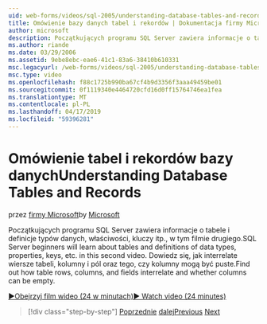 ```yaml
---
uid: web-forms/videos/sql-2005/understanding-database-tables-and-records
title: Omówienie bazy danych tabel i rekordów | Dokumentacja firmy Microsoft
author: microsoft
description: Początkujących programu SQL Server zawiera informacje o tabele i definicje typów danych, właściwości, kluczy itp., w tym filmie drugiego. Dowiedz się, jak wiersze tabeli, kolumny,...
ms.author: riande
ms.date: 03/29/2006
ms.assetid: 9ebe8ebc-eae6-41c1-83a6-38410b610331
msc.legacyurl: /web-forms/videos/sql-2005/understanding-database-tables-and-records
msc.type: video
ms.openlocfilehash: f88c1725b990ba67cf4b9d3356f3aaa49459be01
ms.sourcegitcommit: 0f1119340e4464720cfd16d0ff15764746ea1fea
ms.translationtype: MT
ms.contentlocale: pl-PL
ms.lasthandoff: 04/17/2019
ms.locfileid: "59396281"
---
```

# <a name="understanding-database-tables-and-records"></a><span data-ttu-id="0340f-104">Omówienie tabel i rekordów bazy danych</span><span class="sxs-lookup"><span data-stu-id="0340f-104">Understanding Database Tables and Records</span></span>

<span data-ttu-id="0340f-105">przez [firmy Microsoft](https://github.com/microsoft)</span><span class="sxs-lookup"><span data-stu-id="0340f-105">by [Microsoft](https://github.com/microsoft)</span></span>

<span data-ttu-id="0340f-106">Początkujących programu SQL Server zawiera informacje o tabele i definicje typów danych, właściwości, kluczy itp., w tym filmie drugiego.</span><span class="sxs-lookup"><span data-stu-id="0340f-106">SQL Server beginners will learn about tables and definitions of data types, properties, keys, etc. in this second video.</span></span> <span data-ttu-id="0340f-107">Dowiedz się, jak interrelate wiersze tabeli, kolumny i pól oraz tego, czy kolumny mogą być puste.</span><span class="sxs-lookup"><span data-stu-id="0340f-107">Find out how table rows, columns, and fields interrelate and whether columns can be empty.</span></span>

[<span data-ttu-id="0340f-108">&#9654;Obejrzyj film wideo (24 w minutach)</span><span class="sxs-lookup"><span data-stu-id="0340f-108">&#9654; Watch video (24 minutes)</span></span>](https://channel9.msdn.com/Blogs/ASP-NET-Site-Videos/understanding-database-tables-and-records)

> [!div class="step-by-step"]
> <span data-ttu-id="0340f-109">[Poprzednie](what-is-a-database.md)
> [dalej](more-about-column-data-types-and-other-properties.md)</span><span class="sxs-lookup"><span data-stu-id="0340f-109">[Previous](what-is-a-database.md)
[Next](more-about-column-data-types-and-other-properties.md)</span></span>
